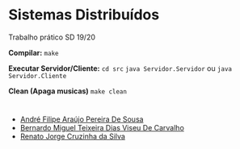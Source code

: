 # Sistemas Distribuídos
Trabalho prático SD 19/20

**Compilar:**
`make`

**Executar Servidor/Cliente:**
`cd src`
`java Servidor.Servidor`
ou
`java Servidor.Cliente`

**Clean (Apaga musicas)**
`make clean`

#
- <a href="https://github.com/AndreSousa133" target="_blank">André Filipe Araújo Pereira De Sousa </a>
- <a href="https://github.com/Pacifico53" target="_blank">Bernardo Miguel Teixeira Dias Viseu De Carvalho </a>
- <a href="https://github.com/puyol105" target="_blank"> Renato Jorge Cruzinha da Silva </a> 
